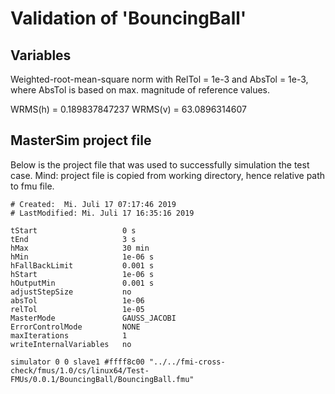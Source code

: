 # Validation of 'BouncingBall'

## Variables
Weighted-root-mean-square norm with RelTol = 1e-3 and AbsTol = 1e-3, where
AbsTol is based on max. magnitude of reference values.

WRMS(h) = 0.189837847237
WRMS(v) = 63.0896314607

## MasterSim project file

Below is the project file that was used to successfully simulation the test case.
Mind: project file is copied from working directory, hence relative path to fmu file.

```
# Created:	Mi. Juli 17 07:17:46 2019
# LastModified:	Mi. Juli 17 16:35:16 2019

tStart                   0 s
tEnd                     3 s
hMax                     30 min
hMin                     1e-06 s
hFallBackLimit           0.001 s
hStart                   1e-06 s
hOutputMin               0.001 s
adjustStepSize           no
absTol                   1e-06
relTol                   1e-05
MasterMode               GAUSS_JACOBI
ErrorControlMode         NONE
maxIterations            1
writeInternalVariables   no

simulator 0 0 slave1 #ffff8c00 "../../fmi-cross-check/fmus/1.0/cs/linux64/Test-FMUs/0.0.1/BouncingBall/BouncingBall.fmu"


```

